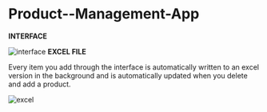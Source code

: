 # Product--Management-App

****INTERFACE****

![interface](https://github.com/Burak-droid/Product--Management-App-internship-project/assets/81029405/fcafe086-72ec-4f85-b1c8-d4c6bcb4923d)
****EXCEL FILE****
<p>Every item you add through the interface is automatically written to an excel version in the background and is automatically updated when you delete and add a product.</p>

![excel](https://github.com/Burak-droid/Product--Management-App/assets/81029405/b910e7f0-7a3e-44c9-b727-2b1fea7f0768)


